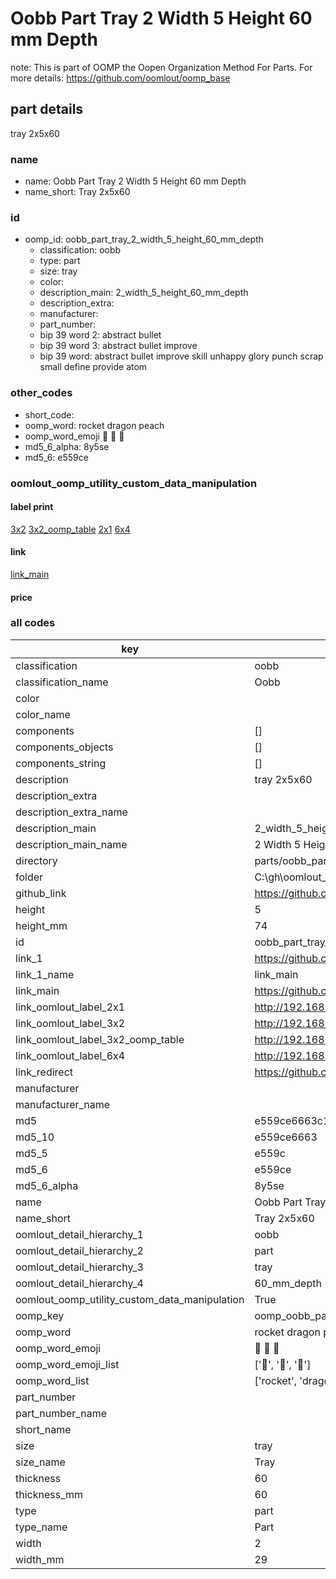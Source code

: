 # Oobb Part Tray 2 Width 5 Height 60 mm Depth  

note: This is part of OOMP the Oopen Organization Method For Parts. For more details: https://github.com/oomlout/oomp_base

##  part details
  



tray 2x5x60



### name
* name: Oobb Part Tray 2 Width 5 Height 60 mm Depth
* name_short: Tray 2x5x60 
### id
* oomp_id: oobb_part_tray_2_width_5_height_60_mm_depth
  * classification: oobb
  * type: part
  * size: tray
  * color: 
  * description_main: 2_width_5_height_60_mm_depth
  * description_extra: 
  * manufacturer: 
  * part_number: 
  * bip 39 word 2: abstract bullet
  * bip 39 word 3: abstract bullet improve
  * bip 39 word: abstract bullet improve skill unhappy glory punch scrap small define provide atom

### other_codes
* short_code: 
* oomp_word: rocket dragon peach
* oomp_word_emoji :rocket: :dragon: :peach:
* md5_6_alpha: 8y5se
* md5_6: e559ce






### oomlout_oomp_utility_custom_data_manipulation
#### label print
[3x2](http://192.168.1.245:1112/?label=oomp%208y5se)
[3x2_oomp_table](http://192.168.1.108:1112/?label=oomp%208y5se)
[2x1](http://192.168.1.242:1112/?label=oomp%208y5se)
[6x4](http://192.168.1.55:1112/?label=oomp%208y5se)    

#### link

[link_main](https://github.com/oomlout/oomlout_oobb_version_4_generated_parts/tree/main/navigation_oomp/oobb/part/tray/2_width_5_height_60_mm_depth/part)                              

#### price







### all codes 
| key | value |  
| --- | --- |  
| classification | oobb |  
| classification_name | Oobb |  
| color |  |  
| color_name |  |  
| components | [] |  
| components_objects | [] |  
| components_string | [] |  
| description | tray 2x5x60 |  
| description_extra |  |  
| description_extra_name |  |  
| description_main | 2_width_5_height_60_mm_depth |  
| description_main_name | 2 Width 5 Height 60 mm Depth |  
| directory | parts/oobb_part_tray_2_width_5_height_60_mm_depth |  
| folder | C:\gh\oomlout_oobb_version_4_generated_parts\parts\oobb_part_tray_2_width_5_height_60_mm_depth |  
| github_link | https://github.com/oomlout/oomlout_oomp_part_src/tree/main/parts/oobb_part_tray_2_width_5_height_60_mm_depth |  
| height | 5 |  
| height_mm | 74 |  
| id | oobb_part_tray_2_width_5_height_60_mm_depth |  
| link_1 | https://github.com/oomlout/oomlout_oobb_version_4_generated_parts/tree/main/navigation_oomp/oobb/part/tray/2_width_5_height_60_mm_depth/part |  
| link_1_name | link_main |  
| link_main | https://github.com/oomlout/oomlout_oobb_version_4_generated_parts/tree/main/navigation_oomp/oobb/part/tray/2_width_5_height_60_mm_depth/part |  
| link_oomlout_label_2x1 | http://192.168.1.242:1112/?label=oomp%208y5se |  
| link_oomlout_label_3x2 | http://192.168.1.245:1112/?label=oomp%208y5se |  
| link_oomlout_label_3x2_oomp_table | http://192.168.1.108:1112/?label=oomp%208y5se |  
| link_oomlout_label_6x4 | http://192.168.1.55:1112/?label=oomp%208y5se |  
| link_redirect | https://github.com/oomlout/oomlout_oobb_version_4_generated_parts/tree/main/parts/oobb_tray_02_05_60 |  
| manufacturer |  |  
| manufacturer_name |  |  
| md5 | e559ce6663c175b98e76aca6e4078807 |  
| md5_10 | e559ce6663 |  
| md5_5 | e559c |  
| md5_6 | e559ce |  
| md5_6_alpha | 8y5se |  
| name | Oobb Part Tray 2 Width 5 Height 60 mm Depth |  
| name_short | Tray 2x5x60  |  
| oomlout_detail_hierarchy_1 | oobb |  
| oomlout_detail_hierarchy_2 | part |  
| oomlout_detail_hierarchy_3 | tray |  
| oomlout_detail_hierarchy_4 | 60_mm_depth |  
| oomlout_oomp_utility_custom_data_manipulation | True |  
| oomp_key | oomp_oobb_part_tray_2_width_5_height_60_mm_depth |  
| oomp_word | rocket dragon peach |  
| oomp_word_emoji | :rocket: :dragon: :peach: |  
| oomp_word_emoji_list | [':rocket:', ':dragon:', ':peach:'] |  
| oomp_word_list | ['rocket', 'dragon', 'peach'] |  
| part_number |  |  
| part_number_name |  |  
| short_name |  |  
| size | tray |  
| size_name | Tray |  
| thickness | 60 |  
| thickness_mm | 60 |  
| type | part |  
| type_name | Part |  
| width | 2 |  
| width_mm | 29 |  
